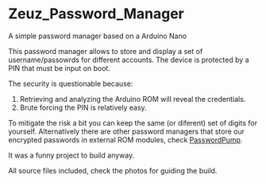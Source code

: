 # Zeuz_Password_Manager
A simple password manager based on a Arduino Nano

This password manager allows to store and display a set of username/passowrds for different accounts.
The device is protected by a PIN that must be input on boot.

The security is questionable because:
1. Retrieving and analyzing the Arduino ROM will reveal the credentials.
2. Brute forcing the PIN is relatively easy.

To mitigate the risk a bit you can keep the same (or diferent) set of digits for yourself.
Alternatively there are other password managers that store our encrypted passwords in external ROM modules, check [PasswordPump](https://www.hackster.io/dan-murphy/passwordpump-passwords-manager-7c6d84).

It was a funny project to build anyway.

All source files included, check the photos for guiding the build.
